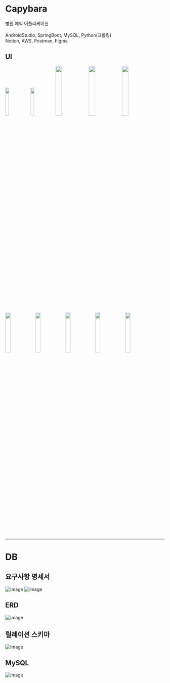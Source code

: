 # Capybara
병원 예약 어플리케이션<br><br>
AndroidStudio, SpringBoot, MySQL, Python(크롤링)<br>
Notion, AWS, Postman, Figma

## UI
<img src="https://github.com/hhJ830/Capybara/assets/99874673/ee54c0a7-5404-4454-9681-f976f4342675" width = 15% height = 15%>
<img src="https://github.com/hhJ830/Capybara/assets/99874673/2edf66bb-c0ed-48b4-b107-718005714f3c" width = 15% height = 15%>
<img src="https://github.com/hhJ830/Capybara/assets/99874673/6184e398-5bed-4fb4-aa2d-d5d4d65c563b" width =20% height=20%>
<img src="https://github.com/hhJ830/Capybara/assets/99874673/8700ecf7-b3e3-4cdb-a408-bd54fcfae5c2" width=20% height=20%>
<img src="https://github.com/hhJ830/Capybara/assets/99874673/6fc302da-6b42-4da5-b57f-a5dfbeaabb7f" width = 20% height = 20%>
<br>
<img src="https://github.com/hhJ830/Capybara/assets/99874673/2c87db94-7902-4a30-987f-4e3d4b15798b" width=18% height=18%">
<img src="https://github.com/hhJ830/Capybara/assets/99874673/8764ffed-2bb7-45b8-bbca-5e17d42e766d" width=18% height=18%>
<img src="https://github.com/hhJ830/Capybara/assets/99874673/76b80be0-c70e-4fe6-b6a4-6ec11308f912" width=18% height=18%>
<img src="https://github.com/hhJ830/Capybara/assets/99874673/d7b97ded-f7a5-4abd-9d76-a046675d489d" width=18% height=18%>
<img src="https://github.com/hhJ830/Capybara/assets/99874673/6ff321d1-61e5-435d-8875-1684aec4bb14" width=18% height=18%>

---
# DB

## 요구사항 명세서
![image](https://github.com/hhJ830/Capybara/assets/99874673/310b1903-0f88-43ca-9233-8149595d16b2)
![image](https://github.com/hhJ830/Capybara/assets/99874673/1e4aa382-8aa0-4cdf-a46d-37edc86f2dff)
<br>

## ERD
![image](https://github.com/hhJ830/Capybara/assets/99874673/e8c69e21-09de-447b-aaed-3b3de9097be9)
<br>

## 릴레이션 스키마
![image](https://github.com/hhJ830/Capybara/assets/99874673/7ce2ec85-0bb2-4e96-996c-727d49a4090d)
<br>

## MySQL
![image](https://github.com/hhJ830/Capybara/assets/99874673/5e5ad1a0-80ef-47c9-8b22-0b4988471cf6)

